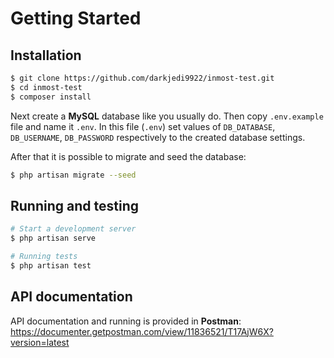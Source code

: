 # Getting Started

## Installation

```bash
$ git clone https://github.com/darkjedi9922/inmost-test.git
$ cd inmost-test
$ composer install
```

Next create a **MySQL** database like you usually do. Then copy `.env.example` file and name it `.env`. In this file (`.env`) set values of `DB_DATABASE`, `DB_USERNAME`, `DB_PASSWORD` respectively to the created database settings.

After that it is possible to migrate and seed the database:

```bash
$ php artisan migrate --seed
```

## Running and testing

```bash
# Start a development server
$ php artisan serve

# Running tests
$ php artisan test
```

## API documentation

API documentation and running is provided in **Postman**:
https://documenter.getpostman.com/view/11836521/T17AjW6X?version=latest